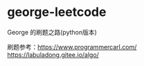 # george-leetcode
George 的刷题之路(python版本)

刷题参考：https://www.programmercarl.com/
        https://labuladong.gitee.io/algo/
        
